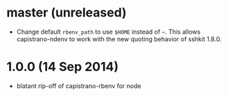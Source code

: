# master (unreleased)

* Change default `rbenv_path` to use `$HOME` instead of `~`. This allows
  capistrano-ndenv to work with the new quoting behavior of sshkit 1.8.0.

# 1.0.0 (14 Sep 2014)

* blatant rip-off of capistrano-rbenv for node
